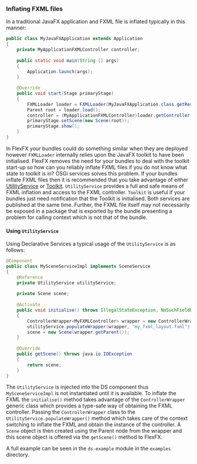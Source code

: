 ### Inflating FXML files

In a traditional JavaFX application and FXML file is inflated typically in this manner:

```java
public class MyJavaFXApplication extends Application
{
    private MyApplicationFXMLController controller;
    
    public static void main(String [] args)
    {
        Application.launch(args);
    }
    
    @Override
    public void start(Stage primaryStage)
    {
        FXMLLoader loader = FXMLLoader(MyJavaFXApplication.class.getResource("my_fxml_layout.fxml"));
        Parent root = loader.load();
        controller = (MyApplicationFXMLController)loader.getController();
        primaryStage.setScene(new Scene(root));
        primaryStage.show();
    }
}
```
In FlexFX your bundles could do something similar when they are deployed however `FXMLLoader` internally relies upon the JavaFX toolkit to have been initialised. FlexFX removes the need for your bundles to deal with the toolkit start-up so how can you reliably inflate FXML files if you do not know what state to toolkit is in? OSGi services solves this problem. If your bundles inflate FXML files then it is recommended that you take advantage of either [UtilityService](../boot/src/main/java/com/javatechnics/osgifx/util/UtilityService.java) or [Toolkit](../boot/src/main/java/com/javatechnics/osgifx/platform/Toolkit.javaMyApplicationFXMLController). `UtilityService` provides a full and safe means of FXML inflation and access to the FXML controller. `Toolkit` is useful if your bundles just need notification that the Toolkit is initialised. Both services are published at the same time. Further, the FXML file itself may not necessarily be exposed in a package that is exported by the bundle presenting a problem for calling context which is not that of the bundle. 

#### Using `UtilityService`

Using Declarative Services a typical usage of the `UtilityService` is as follows:

```java
@Component
public class MySceneServiceImpl implements SceneService
{
    @Reference
    private UtilityService utilityService;
    
    private Scene scene;
    
    @Activate
    public void initialise() throws IllegalStateException, NoSuchFieldException, IOExcpetion
    {
        ControllerWrapper<MyFXMLController> wrapper = new ControllerWrapper<>(MyFXMLController.class);
        utilityService.populateWrapper(wrapper, "my_fxml_layout.fxml");
        scene = new Scene(wrapper.getParent());
    }
    
    @Override
    public getScene() throws java.io.IOException
    {
        return scene;
    }
}
```

The `UtilityService` is injected into the DS component thus `MySceneServiceImpl` is not instantiated until it is available. To inflate the FXML the `initialise()` method takes advantage of the `ControllerWrapper` generic class which provides a type-safe way of obtaining the FXML controller. Passing the `ControllerWrapper` class to the `UtilityService.populateWrapper()` method which takes care of the context switching to inflate the FXML and obtain the instance of the controller. A `Scene` object is then created using the Parent node from the wrapper and this scene object is offered via the `getScene()` method to FlexFX.

A full example can be seen in the `ds-example` module in the `examples` directory.